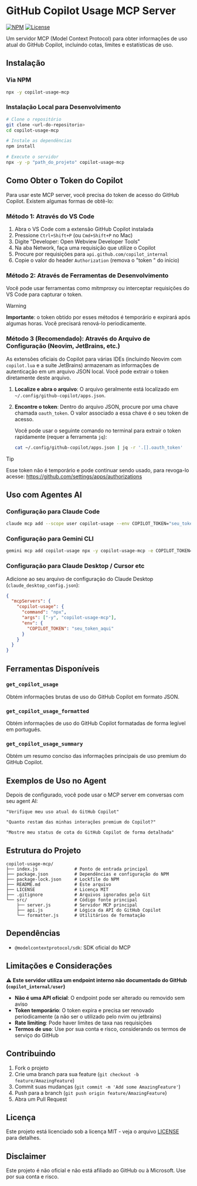 # GitHub Copilot Usage MCP Server
[![NPM](https://img.shields.io/npm/v/copilot-usage-mcp)](https://www.npmjs.com/package/copilot-usage-mcp)
[![License](https://img.shields.io/github/license/lucasliet/copilot-usage-mcp?logo=gitbook&labelColor=%23262c31&color=red&logoColor=white)](LICENSE)


Um servidor MCP (Model Context Protocol) para obter informações de uso atual do GitHub Copilot, incluindo cotas, limites e estatísticas de uso.

## Instalação

### Via NPM
```bash
npx -y copilot-usage-mcp
```

### Instalação Local para Desenvolvimento
```bash
# Clone o repositório
git clone <url-do-repositorio>
cd copilot-usage-mcp

# Instale as dependências
npm install

# Execute o servidor
npx -y -p "path_do_projeto" copilot-usage-mcp
```

## Como Obter o Token do Copilot

Para usar este MCP server, você precisa do token de acesso do GitHub Copilot. Existem algumas formas de obtê-lo:

### Método 1: Através do VS Code

1. Abra o VS Code com a extensão GitHub Copilot instalada
2. Pressione `Ctrl+Shift+P` (ou `Cmd+Shift+P` no Mac)
3. Digite "Developer: Open Webview Developer Tools"
4. Na aba Network, faça uma requisição que utilize o Copilot
5. Procure por requisições para `api.github.com/copilot_internal`
6. Copie o valor do header `Authorization` (remova o "token " do início)

### Método 2: Através de Ferramentas de Desenvolvimento

Você pode usar ferramentas como mitmproxy ou interceptar requisições do VS Code para capturar o token.

> [!WARNING]  
> **Importante**: o token obtido por esses métodos é temporário e expirará após algumas horas. Você precisará renová-lo periodicamente.

### Método 3 (Recomendado): Através do Arquivo de Configuração (Neovim, JetBrains, etc.)

As extensões oficiais do Copilot para várias IDEs (incluindo Neovim com `copilot.lua` e a suíte JetBrains) armazenam as informações de autenticação em um arquivo JSON local. Você pode extrair o token diretamente deste arquivo.

1.  **Localize e abra o arquivo**: O arquivo geralmente está localizado em `~/.config/github-copilot/apps.json`.

2.  **Encontre o token**: Dentro do arquivo JSON, procure por uma chave chamada `oauth_token`. O valor associado a essa chave é o seu token de acesso.

    Você pode usar o seguinte comando no terminal para extrair o token rapidamente (requer a ferramenta `jq`):

    ```bash
    cat ~/.config/github-copilot/apps.json | jq -r '.[].oauth_token'
    ```
> [!TIP]
> Esse token não é temporário e pode continuar sendo usado, para revoga-lo acesse: https://github.com/settings/apps/authorizations

## Uso com Agentes AI

### Configuração para Claude Code

```bash
claude mcp add --scope user copilot-usage --env COPILOT_TOKEN="seu_token_aqui" -- npx -y copilot-usage-mcp
```

### Configuração para Gemini CLI

```bash
gemini mcp add copilot-usage npx -y copilot-usage-mcp -e COPILOT_TOKEN="seu_token_aqui"
```

### Configuração para Claude Desktop / Cursor etc

Adicione ao seu arquivo de configuração do Claude Desktop (`claude_desktop_config.json`):

```json
{
  "mcpServers": {
    "copilot-usage": {
      "command": "npx",
      "args": ["-y", "copilot-usage-mcp"],
      "env": {
        "COPILOT_TOKEN": "seu_token_aqui"
      }
    }
  }
}
```

## Ferramentas Disponíveis

### `get_copilot_usage`

Obtém informações brutas de uso do GitHub Copilot em formato JSON.

### `get_copilot_usage_formatted`

Obtém informações de uso do GitHub Copilot formatadas de forma legível em português.

### `get_copilot_usage_summary`

Obtém um resumo conciso das informações principais de uso premium do GitHub Copilot.

## Exemplos de Uso no Agent

Depois de configurado, você pode usar o MCP server em conversas com seu agent AI:

```
"Verifique meu uso atual do GitHub Copilot"
```

```
"Quanto restam das minhas interações premium do Copilot?"
```

```
"Mostre meu status de cota do GitHub Copilot de forma detalhada"
```

## Estrutura do Projeto

```
copilot-usage-mcp/
├── index.js              # Ponto de entrada principal
├── package.json          # Dependências e configuração do NPM
├── package-lock.json     # Lockfile do NPM
├── README.md             # Este arquivo
├── LICENSE               # Licença MIT
├── .gitignore            # Arquivos ignorados pelo Git
└── src/                  # Código fonte principal
    ├── server.js         # Servidor MCP principal
    ├── api.js            # Lógica da API do GitHub Copilot
    └── formatter.js      # Utilitários de formatação
```

## Dependências

- `@modelcontextprotocol/sdk`: SDK oficial do MCP

## Limitações e Considerações

⚠️ **Este servidor utiliza um endpoint interno não documentado do GitHub (`copilot_internal/user`)**

- **Não é uma API oficial**: O endpoint pode ser alterado ou removido sem aviso
- **Token temporário**: O token expira e precisa ser renovado periodicamente (a não ser o utilizado pelo nvim ou jetbrains)
- **Rate limiting**: Pode haver limites de taxa nas requisições
- **Termos de uso**: Use por sua conta e risco, considerando os termos de serviço do GitHub

## Contribuindo

1. Fork o projeto
2. Crie uma branch para sua feature (`git checkout -b feature/AmazingFeature`)
3. Commit suas mudanças (`git commit -m 'Add some AmazingFeature'`)
4. Push para a branch (`git push origin feature/AmazingFeature`)
5. Abra um Pull Request

## Licença

Este projeto está licenciado sob a licença MIT - veja o arquivo [LICENSE](LICENSE) para detalhes.

## Disclaimer

Este projeto é não oficial e não está afiliado ao GitHub ou à Microsoft. Use por sua conta e risco.
